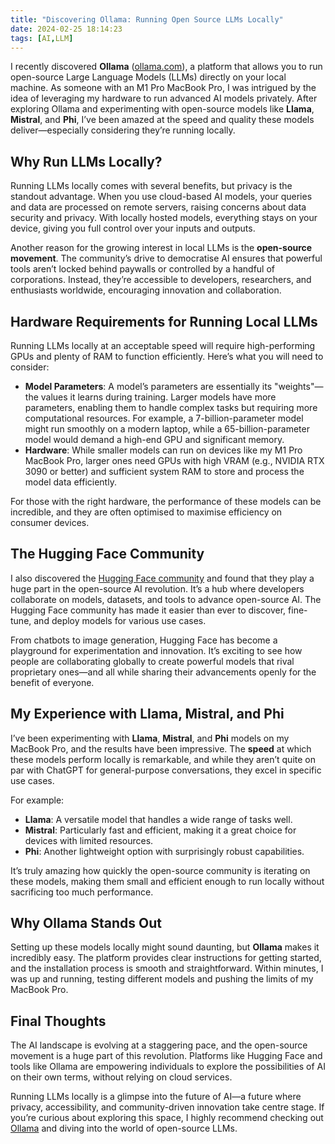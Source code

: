 ```yaml
---
title: "Discovering Ollama: Running Open Source LLMs Locally"
date: 2024-02-25 18:14:23
tags: [AI,LLM]
---
```


I recently discovered **Ollama** ([ollama.com](https://ollama.com/)), a platform that allows you to run open-source Large Language Models (LLMs) directly on your local machine. As someone with an M1 Pro MacBook Pro, I was intrigued by the idea of leveraging my hardware to run advanced AI models privately. After exploring Ollama and experimenting with open-source models like **Llama**, **Mistral**, and **Phi**, I’ve been amazed at the speed and quality these models deliver—especially considering they’re running locally.  

## Why Run LLMs Locally?  

Running LLMs locally comes with several benefits, but privacy is the standout advantage. When you use cloud-based AI models, your queries and data are processed on remote servers, raising concerns about data security and privacy. With locally hosted models, everything stays on your device, giving you full control over your inputs and outputs.  

Another reason for the growing interest in local LLMs is the **open-source movement**. The community’s drive to democratise AI ensures that powerful tools aren’t locked behind paywalls or controlled by a handful of corporations. Instead, they’re accessible to developers, researchers, and enthusiasts worldwide, encouraging innovation and collaboration.  

## Hardware Requirements for Running Local LLMs  

Running LLMs locally at an acceptable speed will require high-performing GPUs and plenty of RAM to function efficiently. Here’s what you will need to consider:

- **Model Parameters**: A model’s parameters are essentially its "weights"—the values it learns during training. Larger models have more parameters, enabling them to handle complex tasks but requiring more computational resources. For example, a 7-billion-parameter model might run smoothly on a modern laptop, while a 65-billion-parameter model would demand a high-end GPU and significant memory.  
- **Hardware**: While smaller models can run on devices like my M1 Pro MacBook Pro, larger ones need GPUs with high VRAM (e.g., NVIDIA RTX 3090 or better) and sufficient system RAM to store and process the model data efficiently.  

For those with the right hardware, the performance of these models can be incredible, and they are often optimised to maximise efficiency on consumer devices.

## The Hugging Face Community  

I also discovered the [Hugging Face community](https://huggingface.co/) and found that they play a huge part in the open-source AI revolution. It’s a hub where developers collaborate on models, datasets, and tools to advance open-source AI. The Hugging Face community has made it easier than ever to discover, fine-tune, and deploy models for various use cases.  

From chatbots to image generation, Hugging Face has become a playground for experimentation and innovation. It’s exciting to see how people are collaborating globally to create powerful models that rival proprietary ones—and all while sharing their advancements openly for the benefit of everyone.  

## My Experience with Llama, Mistral, and Phi  

I’ve been experimenting with **Llama**, **Mistral**, and **Phi** models on my MacBook Pro, and the results have been impressive. The **speed** at which these models perform locally is remarkable, and while they aren’t quite on par with ChatGPT for general-purpose conversations, they excel in specific use cases.  

For example:

- **Llama**: A versatile model that handles a wide range of tasks well.  
- **Mistral**: Particularly fast and efficient, making it a great choice for devices with limited resources.  
- **Phi**: Another lightweight option with surprisingly robust capabilities.  

It’s truly amazing how quickly the open-source community is iterating on these models, making them small and efficient enough to run locally without sacrificing too much performance.

## Why Ollama Stands Out  

Setting up these models locally might sound daunting, but **Ollama** makes it incredibly easy. The platform provides clear instructions for getting started, and the installation process is smooth and straightforward. Within minutes, I was up and running, testing different models and pushing the limits of my MacBook Pro.  

## Final Thoughts  

The AI landscape is evolving at a staggering pace, and the open-source movement is a huge part of this revolution. Platforms like Hugging Face and tools like Ollama are empowering individuals to explore the possibilities of AI on their own terms, without relying on cloud services.  

Running LLMs locally is a glimpse into the future of AI—a future where privacy, accessibility, and community-driven innovation take centre stage. If you’re curious about exploring this space, I highly recommend checking out [Ollama](https://ollama.com/) and diving into the world of open-source LLMs.  
